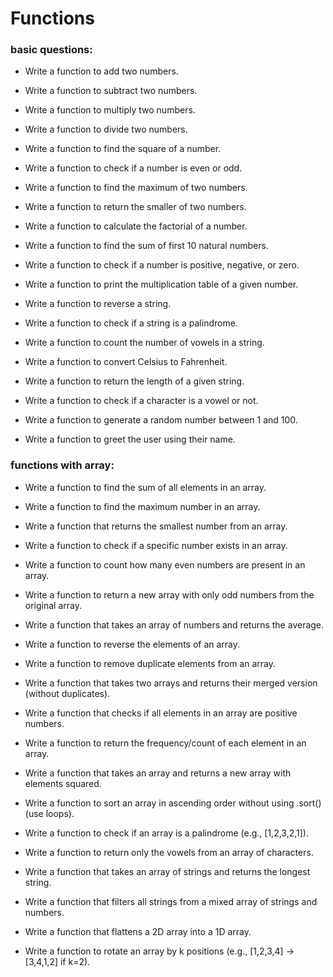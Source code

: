 # Functions

### basic questions:

- Write a function to add two numbers.

- Write a function to subtract two numbers.

- Write a function to multiply two numbers.

- Write a function to divide two numbers.

- Write a function to find the square of a number.

- Write a function to check if a number is even or odd.

- Write a function to find the maximum of two numbers.

- Write a function to return the smaller of two numbers.

- Write a function to calculate the factorial of a number.

- Write a function to find the sum of first 10 natural numbers.

- Write a function to check if a number is positive, negative, or zero.

- Write a function to print the multiplication table of a given number.

- Write a function to reverse a string.

- Write a function to check if a string is a palindrome.

- Write a function to count the number of vowels in a string.

- Write a function to convert Celsius to Fahrenheit.

- Write a function to return the length of a given string.

- Write a function to check if a character is a vowel or not.

- Write a function to generate a random number between 1 and 100.

- Write a function to greet the user using their name.

### functions with array:

- Write a function to find the sum of all elements in an array.

- Write a function to find the maximum number in an array.

- Write a function that returns the smallest number from an array.

- Write a function to check if a specific number exists in an array.

- Write a function to count how many even numbers are present in an array.

- Write a function to return a new array with only odd numbers from the original array.

- Write a function that takes an array of numbers and returns the average.

- Write a function to reverse the elements of an array.

- Write a function to remove duplicate elements from an array.

- Write a function that takes two arrays and returns their merged version (without duplicates).

- Write a function that checks if all elements in an array are positive numbers.

- Write a function to return the frequency/count of each element in an array.

- Write a function that takes an array and returns a new array with elements squared.

- Write a function to sort an array in ascending order without using .sort() (use loops).

- Write a function to check if an array is a palindrome (e.g., [1,2,3,2,1]).

- Write a function to return only the vowels from an array of characters.

- Write a function that takes an array of strings and returns the longest string.

- Write a function that filters all strings from a mixed array of strings and numbers.

- Write a function that flattens a 2D array into a 1D array.

- Write a function to rotate an array by k positions (e.g., [1,2,3,4] → [3,4,1,2] if k=2).